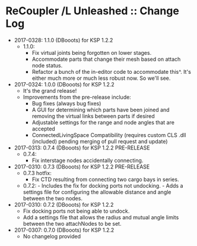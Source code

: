 # ReCoupler /L Unleashed :: Change Log

* 2017-0328: 1.1.0 (DBooots) for KSP 1.2.2
	+ 1.1.0:
		- Fix virtual joints being forgotten on lower stages.
		- Accommodate parts that change their mesh based on attach node status.
		- Refactor a bunch of the in-editor code to accommodate this^. It's either much more or much less robust now. So we'll see.
* 2017-0324: 1.0.0 (DBooots) for KSP 1.2.2
	+ It's the grand release!
	+ Improvements from the pre-release include:
		- Bug fixes (always bug fixes)
		- A GUI for determining which parts have been joined and removing the virtual links between parts if desired
		- Adjustable settings for the range and node angles that are accepted
		- ConnectedLivingSpace Compatibility (requires custom CLS .dll (included) pending merging of pull request and update)
* 2017-0313: 0.7.4 (DBooots) for KSP 1.2.2 PRE-RELEASE
	+ 0.7.4:
		- Fix interstage nodes accidentally connecting.
* 2017-0310: 0.7.3 (DBooots) for KSP 1.2.2 PRE-RELEASE
	+ 0.7.3 hotfix:
		- Fix CTD resulting from connecting two cargo bays in series.
	+ 0.7.2:
			- Includes the fix for docking ports not undocking.
			- Adds a settings file for configuring the allowable distance and angle between the two nodes.
* 2017-0310: 0.7.2 (DBooots) for KSP 1.2.2
	+ Fix docking ports not being able to undock.
	+ Add a settings file that allows the radius and mutual angle limits between the two attachNodes to be set.
* 2017-0307: 0.7.0 (DBooots) for KSP 1.2.2
	+ No changelog provided
